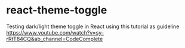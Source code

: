# react-theme-toggle
Testing dark/light theme toggle in React using this tutorial as guideline https://www.youtube.com/watch?v=sy-rRtT84CQ&ab_channel=CodeComplete
